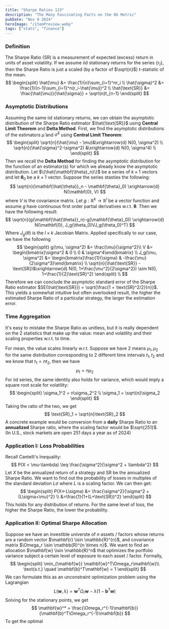```yaml
---
title: "Sharpe Ratios 123"
description: "The Many Fascinating Facts on the OG Metric"
pubDate: "Nov 9 2024"
heroImage: "/itemPreview.webp"
tags: ["stats", "finance"]
---
```

### Definition
The Sharpe Ratio (SR) is a measurement of expected (excess) return in units of asset volatility. If we assume iid stationary returns for the series $\{r_t\}$, then the Sharpe Ratio is just a scaled (by a factor of $\sqrt{n}$) t-statistic of the mean.
$$
\begin{split}
\hat{\mu} &= \frac{1}{n}\sum_{i=1}^nr_i \\
\hat{\sigma}^2 &= \frac{1}{n-1}\sum_{i=1}^n(r_i-\hat{\mu})^2 \\
\hat{\text{SR}} &= \frac{\hat{\mu}}{\hat{\sigma}} = \sqrt{n}t_{n-1}
\end{split}
$$
### Asymptotic Distributions
Assuming the same iid stationary returns, we can obtain the asymptotic distribution of the Sharpe Ratio estimator $\hat{\text{SR}}$ using **Central Limit Theorem** and **Delta Method**. First, we find the asymptotic distributions of the estimators $\hat{\mu}$ and $\hat{\sigma}^2$ using **Central Limit Theorem**:
$$
\begin{split}
\sqrt{n}(\hat{\mu} - \mu)&\xrightarrow{d} N(0, \sigma^2) \\
\sqrt{n}(\hat{\sigma}^2-\sigma^2) &\xrightarrow{d} N(0, \sigma^4) \\
\end{split}
$$
Then we recall the **Delta Method** for finding the asymptotic distribution for the function of an estimator(s) for which we already know the asymptotic distribution. Let $\{\hat{\mathbf{\theta}_n}\}$ be a series of $k\times1$ vectors and let $\mathbf{\theta}_0$ be a $k\times1$ vector. Suppose the series stasties the following:
$$
\sqrt{n}(\mathbf{\hat{\theta}}_n - \mathbf{\theta}_0) 
\xrightarrow{d} N(\mathbf{0}, V)
$$
where $V$ is the covariance matrix. Let $g: \mathbb{R}^k \rightarrow \mathbb{R}^l$ be a vector function and assume $g$ have continuous first order partial derivatives w.r.t. $\mathbf{\theta}$. Then we have the following result:
$$
\sqrt{n}(g(\mathbf{\hat{\theta}}_n)-g(\mathbf{\theta}_0)) \xrightarrow{d} N(\mathbf{0}, J_g(\theta_0)VJ_g(\theta_0)^T)
$$
Where $J_g(\theta)$ is the $l\times k$ Jacobian Matrix. Applied specifically to our case, we have the following
$$
\begin{split}
g(\mu, \sigma^2) &= \frac{\mu}{\sigma^2}\\
V &= \begin{bmatrix}\sigma^2 & 0 \\ 0 & \sigma^4\end{bmatrix} \\
J_g(\mu, \sigma^2) &= \begin{bmatrix}\frac{1}{\sigma} & -\frac{\mu}{2\sigma^3}\end{bmatrix} \\ \sqrt{n}(\hat{\text{SR}} - \text{SR})&\xrightarrow{d} N(0, 1+\frac{\mu^2}{2\sigma^2}) \sim N(0, 1+\frac{1}{2}\text{SR}^2)
\end{split} \\
$$
Therefore we can conclude the asymptotic standard error of the Sharpe Ratio estimator $SE(\hat{\text{SR}}) = \sqrt{\frac{1 + \text{SR}^2/2}{n}}$. This yields a somewhat intuitive but often overlooked result, the higher the estimated Sharpe Ratio of a particular strategy, the larger the estimation error.
### Time Aggregation
It's easy to mistake the Sharpe Ratio as unitless, but it is really dependent on the 2 statistics that make up the value: mean and volatility and their scaling properties w.r.t. to time.

For mean, the value scales linearly w.r.t. Suppose we have 2 means $\mu_1,  \mu_2$ for the same distribution corresponding to 2 different time intervals $t_1, t_2$ and we know that $t_1 = nt_2$, then we have
$$
\mu_1 = n\mu_2
$$
For iid series, the same identity also holds for variance, which would imply a square root scale for volatility:
$$
\begin{split}
\sigma_1^2 = n\sigma_2^2 \\
\sigma_1 = \sqrt{n}\sigma_2
\end{split}
$$
Taking the ratio of the two, we get
$$
\text{SR}_1 = \sqrt{n}\text{SR}_2
$$
A concrete example would be conversion from a **daily** Sharpe Ratio to an **annualized** Sharpe ratio, where the scaling factor would be $\sqrt{251}$. (In U.S., stock markets are open 251 days a year as of 2024)
### Application I: Loss Probabilities
Recall Cantelli's Inequality:
$$
P(X < \mu-\lambda) \leq \frac{\sigma^2}{\sigma^2 + \lambda^2}
$$
Let $X$ be the annualized return of a strategy and $\text{SR}$ be the annualized Sharpe Ratio. We want to find out the probability of losses in multiples of the standard deviation $L\sigma$ where $L$ is a scaling factor. We can then get:
$$
\begin{split}
P(X<-L\sigma) &= \frac{\sigma^2}{\sigma^2 + (L\sigma+\mu)^2} \\
&=\frac{1}{1+(L+\text{SR})^2}
\end{split}
$$
This holds for any distribution of returns. For the same level of loss, the higher the Sharpe Ratio, the lower the probability.
### Application II: Optimal Sharpe Allocation
Suppose we have an investible universte of $n$ assets / factors whose returns are a random vector $\mathbf{r} \isin \mathbb{R}^{n}$, and covariance matrix $\Omega_r \isin \mathbb{R}^{n \times n}$. We want to find an allocation $\mathbf{w} \isin \mathbb{R}^n$ that optimizes the portfolio variance subject a certain level of exposure to each asset / factor. Formally,
$$
\begin{split}
\min_{\mathbf{w}} \mathbf{w}^T\Omega_r\mathbf{w}\\
\text{s.t.} \quad \mathbf{b}^T\mathbf{w} = 1
\end{split}
$$
We can formulate this as an unconstraint optimization problem using the Lagrangian
$$
L(\mathbf{w}, \lambda) = \mathbf{w}^T\Omega_r\mathbf{w}-\lambda(1-\mathbf{b}^T\mathbf{w})
$$
Solving for the stationary points, we get 
$$
\mathbf{w}^* = \frac{\Omega_r^{-1}\mathbf{b}}{\mathbf{b}^T\Omega_r^{-1}\mathbf{b}}
$$
To get the optimal 